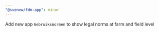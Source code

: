 ```yaml
---
"@svenvw/fdm-app": minor
---
```


Add new app `Gebruiksnormen` to show legal norms at farm and field level
